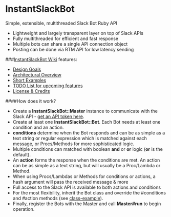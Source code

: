 # InstantSlackBot
Simple, extensible, multithreaded Slack Bot Ruby API 
- Lightweight and largely transparent layer on top of Slack APIs
- Fully multithreaded for efficient and fast response
- Multiple bots can share a single API connection object
- Posting can be done via RTM API for low latency sending

###[InstantSlackBot Wiki](https://github.com/robzr/instant-slack-bot/wiki) features:
- [Design Goals](https://github.com/robzr/instant-slack-bot/wiki)
- [Architectural Overview](https://github.com/robzr/instant-slack-bot/wiki/Architecture)
- [Short Examples](https://github.com/robzr/instant-slack-bot/wiki/Short-Examples)
- [TODO List for upcoming features](https://github.com/robzr/instant-slack-bot/wiki/TODO)
- [License & Credits](https://github.com/robzr/instant-slack-bot/wiki)

####How does it work?
* Create a **InstantSlackBot::Master** instance to communicate with the Slack API - 
[get an API token here](https://api.slack.com/docs/oauth-test-tokens).
* Create at least one **InstantSlackBot::Bot**. Each Bot needs at least one condition and an action.
* **conditions** determine when the Bot responds and can be as simple as a text string or 
  regular expression which is matched against each message, or Procs/Methods for more sophisticated logic.
* Multiple conditions can matched with boolean **and** or **or** logic (**or** is the default).
* An **action** forms the response when the conditions are met. An action can be as simple as a text string, but 
will usually be a Proc/Lambda or Method.
* When using Procs/Lambdas or Methods for conditions or actions, a hash argument will pass the received message & more
* Full access to the Slack API is available to both actions and conditions
* For the most flexibility, inherit the Bot class and override the #conditions and #action methods (see [class-example](https://github.com/robzr/instant-slack-bot/blob/master/examples/class-bot)).
* Finally, register the Bots with the Master and call **Master#run** to begin operation.

